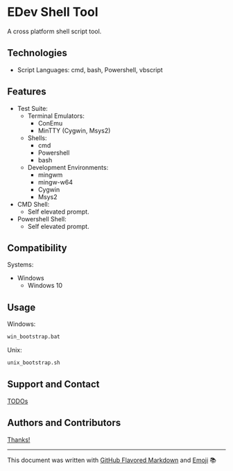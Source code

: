 # EDev Shell Tool
A cross platform shell script tool.

## Technologies
* Script Languages: cmd, bash, Powershell, vbscript

## Features
* Test Suite:
  * Terminal Emulators:
    * ConEmu
	* MinTTY (Cygwin, Msys2)
  * Shells:
    * cmd
	* Powershell
	* bash
  * Development Environments:
    * mingwm
	* mingw-w64
	* Cygwin
	* Msys2
* CMD Shell:
  * Self elevated prompt.
* Powershell Shell:
  * Self elevated prompt.

## Compatibility
Systems:
* Windows
  * Windows 10

## Usage
Windows:

```bat
win_bootstrap.bat
```

Unix:

```bash
unix_bootstrap.sh
```

## Support and Contact
[TODOs](TODO)

## Authors and Contributors
[Thanks!](THANKS)

***

This document was written with [GitHub Flavored Markdown](https://guides.github.com/features/mastering-markdown/) and [Emoji](http://www.emoji-cheat-sheet.com/) :books:
